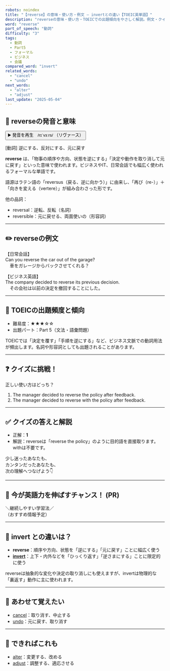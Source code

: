 ```yaml
---
robots: noindex
title: "【reverse】の意味・使い方・例文 ― invertとの違い【TOEIC英単語】"
description: "reverseの意味・使い方・TOEICでの出題傾向をやさしく解説。例文・クイズ付きでinvertとの違いもわかりやすく学べます。"
word: "reverse"
part_of_speech: "動詞"
difficulty: "3"
tags:
  - 動詞
  - Part5
  - フォーマル
  - ビジネス
  - 会議
compared_word: "invert"
related_words:
  - "cancel"
  - "undo"
next_words:
  - "alter"
  - "adjust"
last_update: "2025-05-04"
---
```


## 🔰 reverseの発音と意味

<button class="play-audio" onclick="playTTS('reverse')">
  <span class="play-audio-main">
    ▶️ 発音を再生　/rɪˈvɜːrs/
  </span>
  <span class="play-audio-sub">
    （リヴァース）
  </span>
</button>

[動詞] 逆にする、反対にする、元に戻す

**reverse** は、「物事の順序や方向、状態を逆にする」「決定や動作を取り消して元に戻す」といった意味で使われます。ビジネスやIT、日常会話でも幅広く使われるフォーマルな単語です。

語源はラテン語の「reversus（戻る、逆に向かう）」に由来し、「再び（re-）」＋「向きを変える（vertere）」が組み合わさった形です。

他の品詞：  
- reversal：逆転、反転（名詞）
- reversible：元に戻せる、両面使いの（形容詞）

---

## ✏️ reverseの例文

【日常会話】  
Can you reverse the car out of the garage?  
　車をガレージからバックさせてくれる？

【ビジネス英語】  
The company decided to reverse its previous decision.  
　その会社は以前の決定を撤回することにした。

---

## 🎯 TOEICの出題頻度と傾向

- 難易度：★★★☆☆
- 出題パート：Part 5（文法・語彙問題）

TOEICでは「決定を覆す」「手順を逆にする」など、ビジネス文脈での動詞用法が頻出します。名詞や形容詞としても出題されることがあります。

---

## ❓ クイズに挑戦！

正しい使い方はどっち？

1. The manager decided to reverse the policy after feedback.  
2. The manager decided to reverse with the policy after feedback.

---

## ✅ クイズの答えと解説

- 正解：**1**
- 解説：reverseは「reverse the policy」のように目的語を直接取ります。withは不要です。

少し迷ったあなたも、  
カンタンだったあなたも、  
次の理解へつなげよう👇️

---

## 🚀 今が英語力を伸ばすチャンス！ (PR)

<div class="info-center">
＼継続しやすい学習法／<br>  
（おすすめ情報予定）
</div>

---

## 🤔  invert との違いは？

- **reverse**：順序や方向、状態を「逆にする」「元に戻す」ことに幅広く使う
- **[invert](/word/invert/)**：上下・内外などを「ひっくり返す」「逆さまにする」ことに限定的に使う

reverseは抽象的な変化や決定の取り消しにも使えますが、invertは物理的な「裏返す」動作に主に使われます。

---

## 🧩 あわせて覚えたい

- [cancel](/word/cancel/)：取り消す、中止する
- [undo](/word/undo/)：元に戻す、取り消す

---

## 📖 できればこれも

- [alter](/word/alter/)：変更する、改める
- [adjust](/word/adjust/)：調整する、適応させる

<!-- cvid: aid34_bid09 -->
